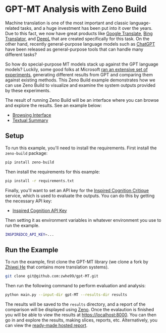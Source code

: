 # GPT-MT Analysis with Zeno Build

Machine translation is one of the most important and classic language-related
tasks, and a huge investment has been put into it over the years. Due to this
fact, we now have great products like
[Google Translate](https://translate.google.com/),
[Bing Translator](https://www.bing.com/translator), and
[DeepL](https://www.deepl.com/en/translator) that are created specifically
for this task. On the other hand, recently general-purpose language models
such as [ChatGPT](https://chat.openai.com/) have been released as
general-purpose tools that can handle many different tasks?

So how do special-purpose MT models stack up against the GPT language models?
Luckily, some good folks at Microsoft
[ran an extensive set of experiments](https://github.com/microsoft/gpt-MT),
generating different results from GPT and comparing them against existing
methods. This Zeno Build example demonstrates how we can use Zeno Build to
visualize and examine the system outputs provided by these experiments.

The result of running Zeno Build will be an interface where you
can browse and explore the results. See an example below:

* [Browsing Interface](https://zeno-ml-translation-report.hf.space)
* [Textual Summary](report/)

## Setup

To run this example, you'll need to install the requirements.
First install the `zeno-build` package:

```bash
pip install zeno-build
```

Then install the requirements for this example:

```bash
pip install -r requirements.txt
```

Finally, you'll want to set an API key for the
[Inspired Cognition Critique](https://docs.inspiredco.ai/critique/)
service, which is used to evaluate the outputs. You can do this by getting
the necessary API key:

* [Inspired Cognition API Key](https://dashboard.inspiredco.ai)

Then setting it as environment variables in whatever environment you use to
run the example.

```bash
INSPIREDCO_API_KEY=...
```

## Run the Example

To run the example, first clone the GPT-MT library (we clone a fork by
[Zhiwei He](https://github.com/zwhe99) that contains more translation systems).

```bash
git clone git@github.com:zwhe99/gpt-MT.git
```

Then run the following command to perform evaluation and analysis:

```bash
python main.py --input-dir gpt-MT --results-dir results
```

The results will be saved to the `results` directory, and a report of the
comparison will be displayed using [Zeno](https://zenoml.com/).
Once the evalaution is finished you will be able to view the results at
[https://localhost:8000](https://localhost:8000).
You can then go in and explore the results, making slices, reports, etc.
Alternatively, you can view the
[ready-made hosted report](https://zeno-ml-gpt-mt-report.hf.space).
